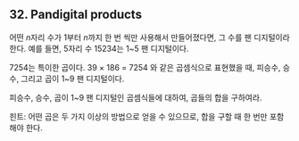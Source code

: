 ## 32. Pandigital products

어떤 <var>n</var>자리 수가 1부터 <var>n</var>까지 한 번 씩만 사용해서 만들어졌다면, 그 수를 팬 디지털이라 한다. 예를 들면, 5자리 수 15234는 1~5 팬 디지털이다.

7254는 특이한 곱이다. 39 &times; 186 = 7254 와 같은 곱셈식으로 표현했을 때, 피승수, 승수, 그리고 곱이 1~9 팬 디지털이다.

피승수, 승수, 곱이 1~9 팬 디지털인 곱셈식들에 대하여, 곱들의 합을 구하여라.

힌트: 어떤 곱은 두 가지 이상의 방법으로 얻을 수 있으므로, 합을 구할 때 한 번만 포함해야 한다.
